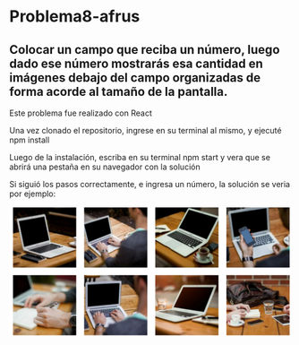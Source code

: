 # Problema8-afrus
<h2> Colocar un campo que reciba un número, luego dado ese número mostrarás esa cantidad en imágenes debajo del campo organizadas de forma acorde al tamaño de la pantalla. </h2>

<p>Este problema fue realizado con React</p>

<p>Una vez clonado el repositorio, ingrese en su terminal al mismo, y ejecuté npm install</p>
<p>Luego de la instalación, escriba en su terminal npm start y vera que se abrirá una pestaña en su navegador con la solución</p>

<p>Si siguió los pasos correctamente, e ingresa un número, la solución se veria por ejemplo: </p>
<img src="problema8.png" alt="ejemplo">

